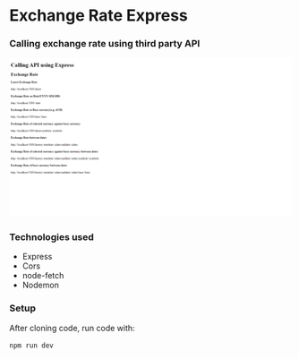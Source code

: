 # Exchange Rate Express

### Calling exchange rate using third party API
![Exchange Rate Homepage](exchange_rate.png)

### Technologies used
* Express
* Cors
* node-fetch
* Nodemon

### Setup
After cloning code, run code with: 
```bash
npm run dev
```